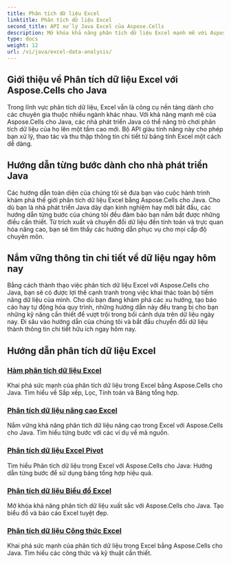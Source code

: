 ```yaml
---
title: Phân tích dữ liệu Excel
linktitle: Phân tích dữ liệu Excel
second_title: API xử lý Java Excel của Aspose.Cells
description: Mở khóa khả năng phân tích dữ liệu Excel mạnh mẽ với Aspose.Cells cho Java. Khám phá hướng dẫn từng bước dành cho nhà phát triển Java. Nắm vững thông tin chuyên sâu về dữ liệu ngay hôm nay.
type: docs
weight: 12
url: /vi/java/excel-data-analysis/
---
```


## Giới thiệu về Phân tích dữ liệu Excel với Aspose.Cells cho Java

Trong lĩnh vực phân tích dữ liệu, Excel vẫn là công cụ nền tảng dành cho các chuyên gia thuộc nhiều ngành khác nhau. Với khả năng mạnh mẽ của Aspose.Cells cho Java, các nhà phát triển Java có thể nâng trò chơi phân tích dữ liệu của họ lên một tầm cao mới. Bộ API giàu tính năng này cho phép bạn xử lý, thao tác và thu thập thông tin chi tiết từ bảng tính Excel một cách dễ dàng.

## Hướng dẫn từng bước dành cho nhà phát triển Java

Các hướng dẫn toàn diện của chúng tôi sẽ đưa bạn vào cuộc hành trình khám phá thế giới phân tích dữ liệu Excel bằng Aspose.Cells cho Java. Cho dù bạn là nhà phát triển Java dày dạn kinh nghiệm hay mới bắt đầu, các hướng dẫn từng bước của chúng tôi đều đảm bảo bạn nắm bắt được những điều cần thiết. Từ trích xuất và chuyển đổi dữ liệu đến tính toán và trực quan hóa nâng cao, bạn sẽ tìm thấy các hướng dẫn phục vụ cho mọi cấp độ chuyên môn.

## Nắm vững thông tin chi tiết về dữ liệu ngay hôm nay

Bằng cách thành thạo việc phân tích dữ liệu Excel với Aspose.Cells cho Java, bạn sẽ có được lợi thế cạnh tranh trong việc khai thác toàn bộ tiềm năng dữ liệu của mình. Cho dù bạn đang khám phá các xu hướng, tạo báo cáo hay tự động hóa quy trình, những hướng dẫn này đều trang bị cho bạn những kỹ năng cần thiết để vượt trội trong bối cảnh dựa trên dữ liệu ngày nay. Đi sâu vào hướng dẫn của chúng tôi và bắt đầu chuyển đổi dữ liệu thành thông tin chi tiết hữu ích ngay hôm nay.

## Hướng dẫn phân tích dữ liệu Excel
### [Hàm phân tích dữ liệu Excel](./data-analysis-functions-excel/)
Khai phá sức mạnh của phân tích dữ liệu trong Excel bằng Aspose.Cells cho Java. Tìm hiểu về Sắp xếp, Lọc, Tính toán và Bảng tổng hợp.
### [Phân tích dữ liệu nâng cao Excel](./advanced-data-analysis-excel/)
Nắm vững khả năng phân tích dữ liệu nâng cao trong Excel với Aspose.Cells cho Java. Tìm hiểu từng bước với các ví dụ về mã nguồn.
### [Phân tích dữ liệu Excel Pivot](./data-analysis-excel-pivot/)
Tìm hiểu Phân tích dữ liệu trong Excel với Aspose.Cells cho Java: Hướng dẫn từng bước để sử dụng bảng tổng hợp hiệu quả.
### [Phân tích dữ liệu Biểu đồ Excel](./data-analysis-excel-charts/)
Mở khóa khả năng phân tích dữ liệu xuất sắc với Aspose.Cells cho Java. Tạo biểu đồ và báo cáo Excel tuyệt đẹp.
### [Phân tích dữ liệu Công thức Excel](./data-analysis-excel-formulas/)
Khai phá sức mạnh của phân tích dữ liệu trong Excel bằng Aspose.Cells cho Java. Tìm hiểu các công thức và kỹ thuật cần thiết.